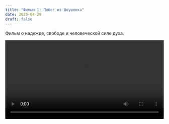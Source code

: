 ```yaml
---
title: "Фильм 1: Побег из Шоушенка"
date: 2025-04-29
draft: false
---
```


Фильм о надежде, свободе и человеческой силе духа.

<div style="max-width: 100%; height: auto;">
  <video controls style="width: 100%; height: auto;">
    <source src="../../static/fs62437.mp4" type="video/mp4">
    Your browser does not support the video tag.
  </video>
</div>



